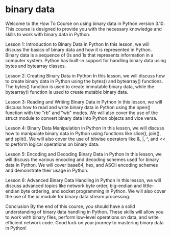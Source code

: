 
binary data
===========
Welcome to the How To Course on using binary data in Python version 3.10. This course is designed to provide you with the necessary knowledge and skills to work with binary data in Python.

Lesson 1: Introduction to Binary Data in Python
In this lesson, we will discuss the basics of binary data and how it is represented in Python. Binary data is a sequence of 0s and 1s that represents information in a computer system. Python has built-in support for handling binary data using bytes and bytearray classes.

Lesson 2: Creating Binary Data in Python
In this lesson, we will discuss how to create binary data in Python using the bytes() and bytearray() functions. The bytes() function is used to create immutable binary data, while the bytearray() function is used to create mutable binary data.

Lesson 3: Reading and Writing Binary Data in Python
In this lesson, we will discuss how to read and write binary data in Python using the open() function with the "rb" and "wb" modes. We will also cover the use of the struct module to convert binary data into Python objects and vice versa.

Lesson 4: Binary Data Manipulation in Python
In this lesson, we will discuss how to manipulate binary data in Python using functions like slice(), join(), and split(). We will also cover the use of bitwise operators like &, |, ^, and << to perform logical operations on binary data.

Lesson 5: Encoding and Decoding Binary Data in Python
In this lesson, we will discuss the various encoding and decoding schemes used for binary data in Python. We will cover base64, hex, and ASCII encoding schemes and demonstrate their usage in Python.

Lesson 6: Advanced Binary Data Handling in Python
In this lesson, we will discuss advanced topics like network byte order, big-endian and little-endian byte ordering, and socket programming in Python. We will also cover the use of the io module for binary data stream processing.

Conclusion
By the end of this course, you should have a solid understanding of binary data handling in Python. These skills will allow you to work with binary files, perform low-level operations on data, and write efficient network code. Good luck on your journey to mastering binary data in Python!